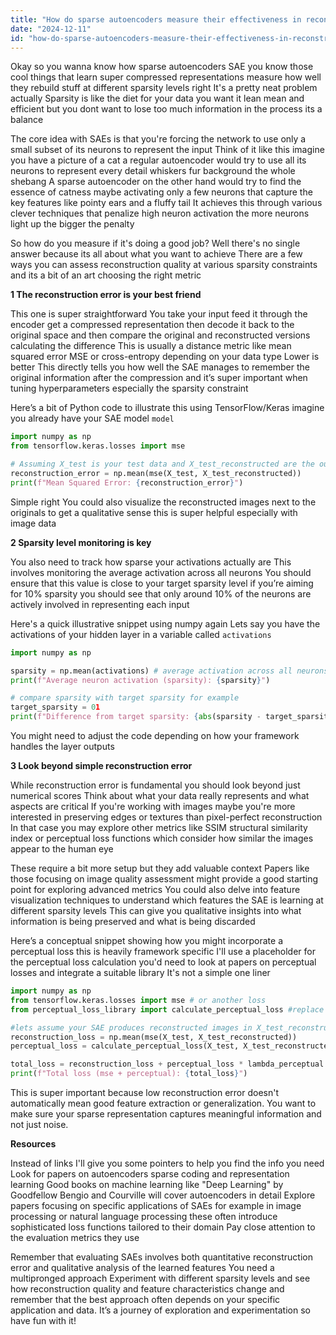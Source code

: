 ```yaml
---
title: "How do sparse autoencoders measure their effectiveness in reconstructing models at specific sparsity levels?"
date: "2024-12-11"
id: "how-do-sparse-autoencoders-measure-their-effectiveness-in-reconstructing-models-at-specific-sparsity-levels"
---
```


Okay so you wanna know how sparse autoencoders SAE you know those cool things that learn super compressed representations  measure how well they rebuild stuff at different sparsity levels right  It's a pretty neat problem actually  Sparsity is like the diet for your data  you want it lean mean and efficient  but you dont want to lose too much information in the process its a balance

The core idea with SAEs is that you're forcing the network to use only a small subset of its neurons to represent the input  Think of it like this imagine you have a picture of a cat  a regular autoencoder would try to use all its neurons to represent every detail whiskers fur background the whole shebang  A sparse autoencoder on the other hand would try to find the essence of catness maybe activating only a few neurons that capture the key features like pointy ears and a fluffy tail  It achieves this through various clever techniques that penalize high neuron activation the more neurons light up the bigger the penalty

So how do you measure if it's doing a good job?  Well there's no single answer because its all about what you want to achieve  There are a few ways you can assess reconstruction quality at various sparsity constraints and its a bit of an art choosing the right metric

**1 The reconstruction error is your best friend**

This one is super straightforward  You take your input feed it through the encoder get a compressed representation  then decode it back to the original space  and then compare the original and reconstructed versions calculating the difference  This is usually a distance metric like mean squared error MSE or cross-entropy depending on your data type  Lower is better  This directly tells you how well the SAE manages to remember the original information after the compression and  it’s super important when tuning hyperparameters especially the sparsity constraint


Here’s a bit of Python code to illustrate this using TensorFlow/Keras imagine you already have your SAE model  `model`


```python
import numpy as np
from tensorflow.keras.losses import mse

# Assuming X_test is your test data and X_test_reconstructed are the outputs from your autoencoder
reconstruction_error = np.mean(mse(X_test, X_test_reconstructed))
print(f"Mean Squared Error: {reconstruction_error}")
```


Simple right  You could also visualize the reconstructed images next to the originals to get a qualitative sense  this is super helpful especially with image data

**2 Sparsity level monitoring is key**

You also need to track how sparse your activations actually are  This involves monitoring the average activation across all neurons  You should ensure that this value is close to your target sparsity level  if you’re aiming for 10% sparsity you should see that only around 10% of the neurons are actively involved in representing each input

Here's a quick illustrative snippet using numpy again  Lets say you have the activations of your hidden layer in a variable called `activations`

```python
import numpy as np

sparsity = np.mean(activations) # average activation across all neurons
print(f"Average neuron activation (sparsity): {sparsity}")

# compare sparsity with target sparsity for example
target_sparsity = 01
print(f"Difference from target sparsity: {abs(sparsity - target_sparsity)}")
```

You might need to adjust the code depending on how your framework handles the layer outputs


**3 Look beyond simple reconstruction error**

While reconstruction error is fundamental you should look beyond just numerical scores  Think about what your data really represents and what aspects are critical  If you're working with images maybe you're more interested in preserving edges or textures than pixel-perfect reconstruction  In that case you may explore other metrics like SSIM structural similarity index  or perceptual loss functions which consider how similar the images appear to the human eye


These require a bit more setup but they add valuable context  Papers like those focusing on image quality assessment might provide a good starting point for exploring advanced metrics  You could also delve into feature visualization techniques to understand which features the SAE is learning at different sparsity levels  This can give you qualitative insights into what information is being preserved and what is being discarded


Here’s a conceptual snippet showing how you might incorporate a perceptual loss  this is heavily framework specific  I'll use a placeholder for the perceptual loss calculation  you'd need to look at papers on perceptual losses and integrate a suitable library  It's not a simple one liner

```python
import numpy as np
from tensorflow.keras.losses import mse # or another loss
from perceptual_loss_library import calculate_perceptual_loss #replace with actual library

#lets assume your SAE produces reconstructed images in X_test_reconstructed and the originals are in X_test
reconstruction_loss = np.mean(mse(X_test, X_test_reconstructed))
perceptual_loss = calculate_perceptual_loss(X_test, X_test_reconstructed)

total_loss = reconstruction_loss + perceptual_loss * lambda_perceptual #lambda_perceptual is your weight
print(f"Total loss (mse + perceptual): {total_loss}")
```



This is super important  because low reconstruction error doesn't automatically mean good feature extraction or generalization. You want to make sure your sparse representation captures meaningful information and not just noise.

**Resources**

Instead of links I'll give you some pointers to help you find the info you need  Look for papers on autoencoders  sparse coding and  representation learning  Good books on machine learning like "Deep Learning" by Goodfellow Bengio and Courville  will cover autoencoders in detail   Explore papers focusing on  specific applications of SAEs for example in image processing or natural language processing these often introduce sophisticated loss functions tailored to their domain  Pay close attention to the evaluation metrics they use



Remember that evaluating SAEs involves both quantitative reconstruction error and qualitative analysis of the learned features  You need a multipronged approach   Experiment with different sparsity levels and see how reconstruction quality and feature characteristics change  and remember that the best approach often depends on your specific application and data.  It’s a journey of exploration and experimentation  so have fun with it!
